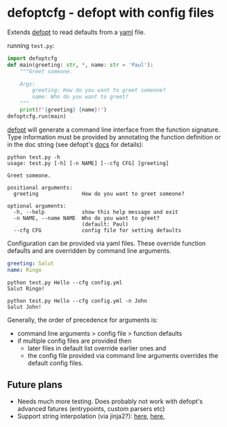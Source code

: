 # defoptcfg - defopt with config files
Extends [defopt](https://github.com/evanunderscore/defopt) to read defaults from a [yaml](https://pyyaml.org) file.

running `test.py`:
```python
import defoptcfg
def main(greeting: str, *, name: str = 'Paul'):
    """Greet someone.

    Args:
        greeting: How do you want to greet someone?
        name: Who do you want to greet?
    """
    print(f"{greeting} {name}!")
defoptcfg.run(main)
```

[defopt](https://github.com/evanunderscore/defopt) will generate a command line interface from the function signature. Type information must be provided by annotating the function definition or in the doc string (see defopt's [docs](http://defopt.readthedocs.io/en/latest/) for details):
```shell
python test.py -h
usage: test.py [-h] [-n NAME] [--cfg CFG] [greeting]

Greet someone.

positional arguments:
  greeting              How do you want to greet someone?

optional arguments:
  -h, --help            show this help message and exit
  -n NAME, --name NAME  Who do you want to greet?
                        (default: Paul)
  --cfg CFG             config file for setting defaults
```
Configuration can be provided via yaml files. These override function defaults and are overridden by command line arguments.
```yaml
greeting: Salut
name: Ringo
```

```shell
python test.py Hello --cfg config.yml
Salut Ringo!
```
```shell
python test.py Hello --cfg config.yml -n John
Salut John!
```

Generally, the order of precedence for arguments is:
- command line arguments > config file >  function defaults
- if multiple config files are provided then
    - later files in default list override earlier ones and
    - the config file provided via command line arguments overrides the default config files.

## Future plans
- Needs much more testing. Does probably not work with defopt's advanced fatures (entrypoints, custom parsers etc)
- Support string interpolation (via jinja2?):  [here](http://dontfragment.com/using-python-yaml-and-jinja2-to-generate-config-files/), [here](https://stackoverflow.com/questions/42083616/yaml-and-jinja2-reader),
